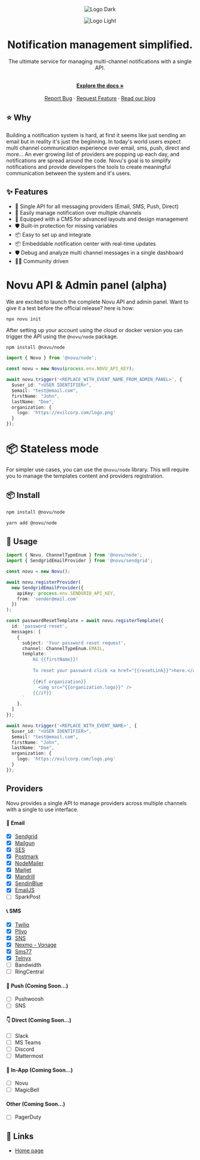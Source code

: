 
<div align="center">
  
  ![Logo Dark](https://user-images.githubusercontent.com/8872447/161003447-dab96279-a832-41a9-8a69-24967fdd64cd.png#gh-light-mode-only)
  
</div>

<div align="center">
  
  ![Logo Light](https://user-images.githubusercontent.com/8872447/161003750-0c71e956-7448-4876-a446-876fdb7017af.png#gh-dark-mode-only)
  
</div>


<h1 align="center">Notification management simplified.</h1>

<div align="center">
The ultimate service for managing multi-channel notifications with a single API. 
</div>

  <p align="center">
    <br />
    <a href="https://docs.novu.co" rel="dofollow"><strong>Explore the docs »</strong></a>
    <br />
  <br/>
    <a href="https://github.com/novu-co/novu/issues">Report Bug</a>
    ·
    <a href="https://github.com/novu-co/novu/discussions">Request Feature</a>
    ·
    <a href="https://blog.novu.co/">Read our blog</a>
  </p>
  
## ⭐️ Why
Building a notification system is hard, at first it seems like just sending an email but in reality it's just the beginning. In today's world users expect multi channel communication experience over email, sms, push, direct and more... An ever growing list of providers are popping up each day, and notifications are spread around the code. Novu's goal is to simplify notifications and provide developers the tools to create meaningful communication between the system and it's users.

## ✨ Features

- 🌈 Single API for all messaging providers (Email, SMS, Push, Direct)
- 💅 Easily manage notification over multiple channels
- 🚀 Equipped with a CMS for advanced layouts and design management
- 🛡 Built-in protection for missing variables
- 📦 Easy to set up and integrate
- 📦 Embeddable notification center with real-time updates
- 🛡 Debug and analyze multi channel messages in a single dashboard
- 👨‍💻 Community driven

# Novu API & Admin panel (alpha)
We are excited to launch the complete Novu API and admin panel. Want to give it a test before the official release? here is how:
```
npx novu init
```
After setting up your account using the cloud or docker version you can trigger the API using the `@novu/node` package.

```bash
npm install @novu/node
```

```ts
import { Novu } from '@novu/node';

const novu = new Novu(process.env.NOVU_API_KEY);

await novu.trigger('<REPLACE_WITH_EVENT_NAME_FROM_ADMIN_PANEL>', {
  $user_id: "<USER IDENTIFIER>",
  $email: "test@email.com",
  firstName: "John",
  lastName: "Doe",
  organization: {
    logo: 'https://evilcorp.com/logo.png'
  }
});
```

# 📦 Stateless mode
For simpler use cases, you can use the `@novu/node` library. This will require you to manage the templates content and providers registration. 

## 📦 Install

```bash
npm install @novu/node
```

```bash
yarn add @novu/node
```

## 🔨 Usage

```ts
import { Novu, ChannelTypeEnum } from '@novu/node';
import { SendgridEmailProvider } from '@novu/sendgrid';

const novu = new Novu();

await novu.registerProvider(
  new SendgridEmailProvider({
    apiKey: process.env.SENDGRID_API_KEY,
    from: 'sender@mail.com'
  })
);

const passwordResetTemplate = await novu.registerTemplate({
  id: 'password-reset',
  messages: [
    {
      subject: 'Your password reset request',
      channel: ChannelTypeEnum.EMAIL,
      template: `
          Hi {{firstName}}!
          
          To reset your password click <a href="{{resetLink}}">here.</a>
          
          {{#if organization}}
            <img src="{{organization.logo}}" />
          {{/if}}
      `
    },
  ]
});

await novu.trigger('<REPLACE_WITH_EVENT_NAME>', {
  $user_id: "<USER IDENTIFIER>",
  $email: "test@email.com",
  firstName: "John",
  lastName: "Doe",
  organization: {
    logo: 'https://evilcorp.com/logo.png'
  }
});
```

## Providers
Novu provides a single API to manage providers across multiple channels with a single to use interface.

#### 💌 Email
- [x] [Sendgrid](https://github.com/novu-co/novu/tree/main/providers/sendgrid)
- [x] [Mailgun](https://github.com/novu-co/novu/tree/main/providers/mailgun)
- [x] [SES](https://github.com/novu-co/novu/tree/main/providers/ses)
- [x] [Postmark](https://github.com/novu-co/novu/tree/main/providers/postmark)
- [x] [NodeMailer](https://github.com/novu-co/novu/tree/main/providers/nodemailer)
- [x] [Mailjet](https://github.com/novu-co/novu/tree/main/providers/mailjet)
- [x] [Mandrill](https://github.com/novu-co/novu/tree/main/providers/mandrill)
- [x] [SendinBlue](https://github.com/novu-co/novu/tree/main/providers/sendinblue)
- [x] [EmailJS](https://github.com/novu-co/novu/tree/main/providers/emailjs)
- [ ] SparkPost

#### 📞 SMS
- [x] [Twilio](https://github.com/novu-co/novu/tree/main/providers/twilio)
- [x] [Plivo](https://github.com/novu-co/novu/tree/main/providers/plivo)
- [x] [SNS](https://github.com/novu-co/novu/tree/main/providers/sns)
- [x] [Nexmo - Vonage](https://github.com/novu-co/novu/tree/main/providers/nexmo)
- [x] [Sms77](https://github.com/novu-co/novu/tree/main/providers/sms77)
- [x] [Telnyx](https://github.com/novu-co/novu/tree/main/providers/telnyx)
- [ ] Bandwidth
- [ ] RingCentral

#### 📱 Push (Coming Soon...)
- [ ] Pushwoosh
- [ ] SNS

#### 👇 Direct (Coming Soon...)
- [ ] Slack
- [ ] MS Teams
- [ ] Discord
- [ ] Mattermost

#### 📱 In-App (Coming Soon...)
- [ ] Novu
- [ ] MagicBell

#### Other (Coming Soon...)
- [ ] PagerDuty

## 🔗 Links
- [Home page](https://novu.co/)
